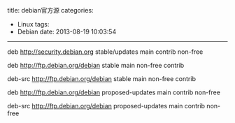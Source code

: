 title: debian官方源
categories:
  - Linux
tags:
  - Debian
date: 2013-08-19 10:03:54
---

deb http://security.debian.org stable/updates main contrib non-free

deb http://ftp.debian.org/debian stable main non-free contrib

deb-src http://ftp.debian.org/debian stable main non-free contrib

deb http://ftp.debian.org/debian proposed-updates main contrib non-free

deb-src http://ftp.debian.org/debian proposed-updates main contrib non-free